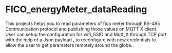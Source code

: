 # FICO_energyMeter_dataReading
This projects helps you to read parameters of fico meter through RS-485 Communication protocol and publishing those values on MQTT X client. User can setup the configuration for wifi_SSID and Mqtt_X through TCP port with the help of a Json payload , to reconfigure with new credentials to allow the user to get parameters remotely around the globe..

